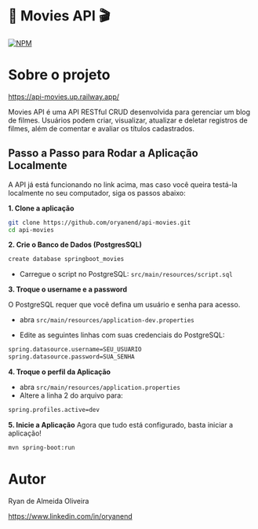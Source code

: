 # 📌 Movies API 🎬
[![NPM](https://img.shields.io/npm/l/react)](https://github.com/oryanend/api-movies/blob/main/LICENSE) 

# Sobre o projeto

https://api-movies.up.railway.app/

Movies API é uma API RESTful CRUD desenvolvida para gerenciar um blog de filmes. Usuários podem criar, visualizar, atualizar e deletar registros de filmes, além de comentar e avaliar os títulos cadastrados.

## Passo a Passo para Rodar a Aplicação Localmente
A API já está funcionando no link acima, mas caso você queira testá-la localmente no seu computador, siga os passos abaixo:

**1. Clone a aplicação**

```bash
git clone https://github.com/oryanend/api-movies.git
cd api-movies
```

**2. Crie o Banco de Dados (PostgresSQL)**

```bash
create database springboot_movies
```
- Carregue o script no PostgreSQL: `src/main/resources/script.sql`


**3. Troque o username e a password**

O PostgreSQL requer que você defina um usuário e senha para acesso.

+ abra `src/main/resources/application-dev.properties`

+ Edite as seguintes linhas com suas credenciais do PostgreSQL:
```bash
spring.datasource.username=SEU_USUARIO
spring.datasource.password=SUA_SENHA
```

**4. Troque o perfil da Aplicação**

+ abra `src/main/resources/application.properties`
+ Altere a linha 2 do arquivo para:
```bash
spring.profiles.active=dev
```

**5. Inicie a Aplicação**
Agora que tudo está configurado, basta iniciar a aplicação!
```bash
mvn spring-boot:run
```

# Autor

Ryan de Almeida Oliveira

https://www.linkedin.com/in/oryanend
